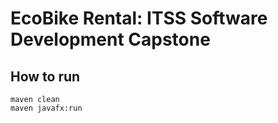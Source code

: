 # EcoBike Rental: ITSS Software Development Capstone

## How to run

```shell
maven clean
maven javafx:run
```
